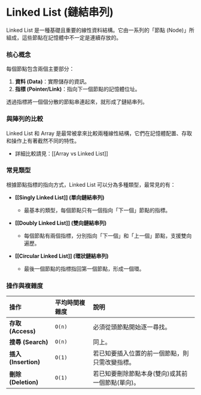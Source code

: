 # Linked List (鏈結串列)

Linked List 是一種基礎且重要的線性資料結構。它由一系列的「節點 (Node)」所組成，這些節點在記憶體中不一定是連續存放的。

### 核心概念

每個節點包含兩個主要部分：
1.  **資料 (Data)**：實際儲存的資訊。
2.  **指標 (Pointer/Link)**：指向下一個節點的記憶體位址。

透過指標將一個個分散的節點串連起來，就形成了鏈結串列。

### 與陣列的比較

Linked List 和 Array 是最常被拿來比較兩種線性結構，它們在記憶體配置、存取和操作上有著截然不同的特性。

*   詳細比較請見：[[Array vs Linked List]]

### 常見類型

根據節點指標的指向方式，Linked List 可以分為多種類型，最常見的有：

*   **[[Singly Linked List]] (單向鏈結串列)**
    *   最基本的類型，每個節點只有一個指向「下一個」節點的指標。

*   **[[Doubly Linked List]] (雙向鏈結串列)**
    *   每個節點有兩個指標，分別指向「下一個」和「上一個」節點，支援雙向遍歷。

*   **[[Circular Linked List]] (環狀鏈結串列)**
    *   最後一個節點的指標指回第一個節點，形成一個環。

### 操作與複雜度

| 操作 | 平均時間複雜度 | 說明 |
| :--- | :--- | :--- |
| **存取 (Access)** | `O(n)` | 必須從頭節點開始逐一尋找。 |
| **搜尋 (Search)** | `O(n)` | 同上。 |
| **插入 (Insertion)** | `O(1)` | 若已知要插入位置的前一個節點，則只需改變指標。 |
| **刪除 (Deletion)** | `O(1)` | 若已知要刪除節點本身(雙向)或其前一個節點(單向)。 |